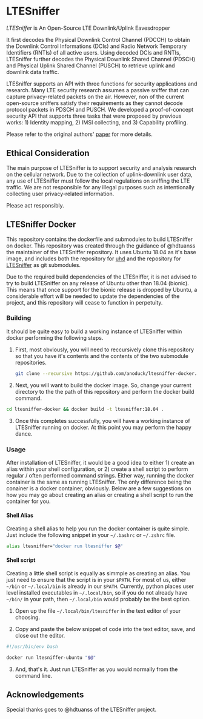 LTESniffer
=================

*LTESniffer* is An Open-Source LTE Downlink/Uplink Eavesdropper

It first decodes the Physical Downlink Control Channel (PDCCH) to obtain the
Downlink Control Informations (DCIs) and Radio Network Temporary Identifiers
(RNTIs) of all active users. Using decoded DCIs and RNTIs, LTESniffer further
decodes the Physical Downlink Shared Channel (PDSCH) and Physical Uplink Shared
Channel (PUSCH) to retrieve uplink and downlink data traffic.

LTESniffer supports an API with three functions for security applications and
research. Many LTE security research assumes a passive sniffer that can capture
privacy-related packets on the air. However, non of the current open-source
sniffers satisfy their requirements as they cannot decode protocol packets in
PDSCH and PUSCH. We developed a proof-of-concept security API that supports
three tasks that were proposed by previous works: 1) Identity mapping, 2) IMSI
collecting, and 3) Capability profiling.

Please refer to the original authors' [paper](https://syssec.kaist.ac.kr/pub/2023/wisec2023_tuan.pdf)
for more details.

Ethical Consideration
---------------------

The main purpose of LTESniffer is to support security and analysis research on the
cellular network. Due to the collection of uplink-downlink user data, any use of
LTESniffer must follow the local regulations on sniffing the LTE traffic. We are
not responsible for any illegal purposes such as intentionally collecting user
privacy-related information.

Please act responsibly.

LTESniffer Docker
-----------------

This repository contains the dockerfile and submodules to build LTESniffer on docker. This repository was
created through the guidance of @hdtuanss the maintainer of the LTESniffer repository. It uses Ubuntu 18.04 as it's base
image, and includes both the repository for [uhd](https://github.com/EttusResearch/uhd) and the repository for
[LTESniffer](https://github.com/SysSec-KAIST/LTESniffer) as git submodules.

Due to the required build dependencies of the LTESniffer, it is not advised to try to build LTESniffer on any
release of Ubuntu other than 18.04 (bionic). This means that once support for the bionic release is dropped by
Ubuntu, a considerable effort will be needed to update the dependencies of the project, and this repository
will cease to function in perpetuity.

### Building

It should be quite easy to build a working instance of LTESniffer within docker performing the following
steps.

1. First, most obviously, you will need to reccursively clone this repository so that you have it's contents
   and the contents of the two submodule repositories.
   ```bash
   git clone --recursive https://github.com/anoduck/ltesniffer-docker.git
   ```
2. Next, you will want to build the docker image. So, change your current directory to the the path of this
   repository and perform the docker build command.
```bash
cd ltesniffer-docker && docker build -t ltesniffer:18.04 .
```
3. Once this completes successfully, you will have a working instance of LTESniffer running on docker. At this
   point you may perform the happy dance.

### Usage

After installation of LTESniffer, it would be a good idea to either 1) create an alias within your shell
configuration, or 2) create a shell script to perform regular / often performed command strings. Either way,
running the docker container is the same as running LTESniffer. The only difference being the conainer is a
docker container, obviously. Below are a few suggestions on how you may go about creating an alias or creating
a shell script to run the container for you.

#### Shell Alias

Creating a shell alias to help you run the docker container is quite simple. Just include the following
snippet in your `~/.bashrc` or `~/.zshrc` file.

```bash
alias ltesniffer="docker run ltesniffer $@"
```

#### Shell script

Creating a little shell script is equally as simmple as creating an alias. You just need to ensure that the
script is in your `$PATH`. For most of us, either `~/bin` or `~/.local/bin` is already in our `$PATH`. Currently,
python places user level installed executables in `~/.local/bin`, so if you do not already have `~/bin/` in
your path, then `~/.local/bin` would probably be the best option.

1. Open up the file `~/.local/bin/ltesniffer` in the text editor of your choosing.

2. Copy and paste the below snippet of code into the text editor, save, and close out the editor.

```bash
#!/usr/bin/env bash

docker run ltesniffer-ubuntu "$@"
```

3. And, that's it. Just run LTESniffer as you would normally from the command line.

## Acknowledgements

Special thanks goes to @hdtuanss of the LTESniffer project.
